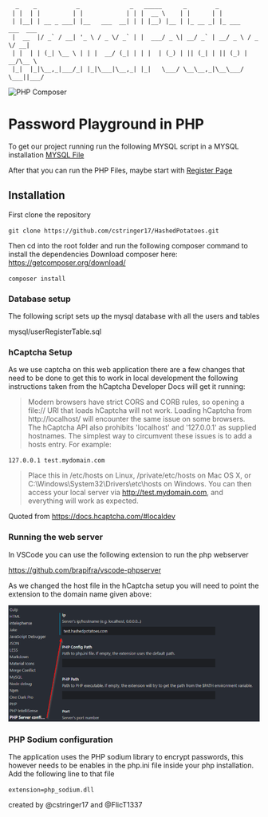 
```
  _    _           _              _   _____      _        _                  
 | |  | |         | |            | | |  __ \    | |      | |                 
 | |__| | __ _ ___| |__   ___  __| | | |__) |__ | |_ __ _| |_ ___   ___  ___ 
 |  __  |/ _` / __| '_ \ / _ \/ _` | |  ___/ _ \| __/ _` | __/ _ \ / _ \/ __|
 | |  | | (_| \__ \ | | |  __/ (_| | | |  | (_) | || (_| | || (_) |  __/\__ \
 |_|  |_|\__,_|___/_| |_|\___|\__,_| |_|   \___/ \__\__,_|\__\___/ \___||___/
 ```
                                                                            


![PHP Composer](https://github.com/cstringer17/HashedPotatoes/workflows/PHP%20Composer/badge.svg)

# Password Playground in PHP

To get our project running run the following MYSQL script in a MYSQL installation [MYSQL File](./mysql/userRegisterTable.sql)

After that you can run the PHP Files, maybe start with [Register Page](./pages/register.php)



## Installation

First clone the repository


`git clone https://github.com/cstringer17/HashedPotatoes.git`

Then cd into the root folder and run the following composer command to install the dependencies
Download composer here: https://getcomposer.org/download/

`composer install`

### Database setup

The following script sets up the mysql database with all the users and tables

mysql/userRegisterTable.sql

### hCaptcha Setup

As we use captcha on this web application there are a few changes that need to be done to get this to work in local development the following instructions taken from the hCaptcha Developer Docs will get it running:


> Modern browsers have strict CORS and CORB rules, so opening a file:// URI that loads hCaptcha will not work. Loading hCaptcha from http://localhost/ will encounter the same issue on some browsers. The hCaptcha API also prohibits 'localhost' and '127.0.0.1' as supplied hostnames.
> The simplest way to circumvent these issues is to add a hosts entry. For example:

`127.0.0.1 test.mydomain.com`

> Place this in /etc/hosts on Linux, /private/etc/hosts on Mac OS X, or C:\Windows\System32\Drivers\etc\hosts on Windows.
> You can then access your local server via http://test.mydomain.com, and everything will work as expected.

Quoted from https://docs.hcaptcha.com/#localdev


### Running the web server
In VSCode you can use the following extension to run the php webserver

https://github.com/brapifra/vscode-phpserver

As we changed the host file in the hCaptcha setup you will need to point the extension to the domain name given above:

![image](https://github.com/cstringer17/hashedpotatoes/blob/master/docs/web-server-config.png?raw=true)

### PHP Sodium configuration

The application uses the PHP sodium library to encrypt passwords, this however needs to be enables in the php.ini file inside your php installation. Add the following line to that file

`extension=php_sodium.dll`




created by @cstringer17 and @FlicT1337
